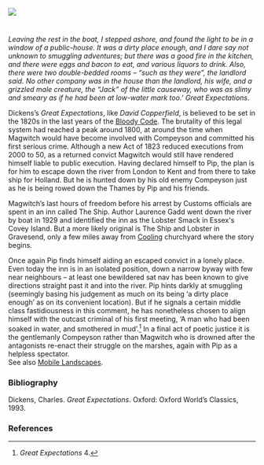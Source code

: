 <a href="https://dev.visual-essays.app"><img src="https://dev-visual-essays.netlify.app/images/ve-button.png"/></a>
<param author="Ken Moffat and Carolyn W. de la L. Oulton" banner="/images/banners/19c.jpg" layout="vtl" title="The Ship and Lobster" ve-config/>

<!-- Global entities -->
<param eid="Q5686" title="Charles Dickens"/>
<param eid="Q676689" title="Gravesend"/>
<param eid="Q23298" title="Kent"/>
<param eid="Q84" scope="local" title="London"/>
<param aliases="Magwitch" article="/articles/Magwitch.md" eid="Q4666596" title="Abel Magwitch"/>


<!-- Kent with map centered at Rochester -->
<param center="51.254291, 0.876473" ve-map zoom="10"/>

<!-- Historical map layers -->
<param active mapwarper mapwarper-id="38872" title="Kent 1820" ve-map-layer/>
<param mapwarper mapwarper-id="44832" title="Kent Topo Survey 1860" ve-map-layer/>
<param mapwarper mapwarper-id="37387" title="Kent 1808" ve-map-layer/>
<param mapwarper mapwarper-id="45555" title="Kent 1904" ve-map-layer/>

#

_Leaving the rest in the boat, I stepped ashore, and found the light to be in a window of a public-house. It was a dirty place enough, and I dare say not unknown to smuggling adventures; but there was a good fire in the kitchen, and there were eggs and bacon to eat, and various liquors to drink. Also, there were two double-bedded rooms – “such as they were”, the landlord said. No other company was in the house than the landlord, his wife, and a grizzled male creature, the “Jack” of the little causeway, who was as slimy and smeary as if he had been at low-water mark too.’_ _Great Expectations_.
<param attribution="© Ken Moffatt" label="Ship and Lobster" url="https://stor.artstor.org/stor/87dff019-2bdb-408a-b9a6-2c7952a1d686" ve-image/>

Dickens’s _Great Expectations_, like _David Copperfield_, is believed to be set in the 1820s in the last years of the [Bloody Code](/18c/18c-bloody-code). The brutality of this legal system had reached a peak around 1800, at around the time when Magwitch would have become involved with Compeyson and committed his first serious crime. Although a new Act of 1823 reduced executions from 2000 to 50, as a returned convict Magwitch would still have rendered himself liable to public execution. Having declared himself to Pip, the plan is for him to escape down the river from London to Kent and from there to take ship for Holland. But he is hunted down by his old enemy Compeyson just as he is being rowed down the Thames by Pip and his friends. 
<param ve-image-v2 manifest="https://iiif.juncture-digital.org/wc:%22He_was_taken_on_board%2C_and_instantly_manacled_at_the_wrists_and_ankles.%22.jpeg/manifest.json">

Magwitch’s last hours of freedom before his arrest by Customs officials are spent in an inn called The Ship. Author Laurence Gadd went down the river by boat in 1929 and identified the inn as the Lobster Smack in Essex's Covey Island. But a more likely original is The Ship and Lobster in Gravesend, only a few miles away from [Cooling](/dickens/great-expectations-cooling) churchyard where the story begins.  
<param ve-image-v2 manifest="https://iiif.juncture-digital.org/wc:Escaped_convict_Magwitch%2C_by_J._Clayton_Clarke_%28Kyd%29%2C_c._1900.jpg/manifest.json">
<param center="Q676689" ve-map zoom="10"/>

Once again Pip finds himself aiding an escaped convict in a lonely place. Even today the inn is in an isolated position, down a narrow byway with few near neighbours  – at least one bewildered sat nav has been known to give directions straight past it and into the river. Pip hints darkly at smuggling (seemingly basing his judgement as much on its being ‘a dirty place enough’ as on its convenient location). But if he signals a certain middle class fastidiousness in this comment, he has nonetheless chosen to align himself with the outcast criminal of his first meeting, ‘A man who had been soaked in water, and smothered in mud’.[^ref1]  In a final act of poetic justice it is the gentlemanly Compeyson rather than Magwitch who is drowned after the antagonists re-enact their struggle on the marshes, again with Pip as a helpless spectator.   
See also [Mobile Landscapes](mobile-landscapes).
<param ve-image-v2 manifest="https://iiif.juncture-digital.org/wc:Magwitch_and_Copeyson_struggling%2C_by_F.A._Fraser.jpeg/manifest.json">
<param center="Q676689" ve-map zoom="10"/>

### Bibliography

Dickens, Charles. _Great Expectations_.  Oxford: Oxford World’s Classics, 1993.

### References

[^ref1]: _Great Expectations_ 4. 
